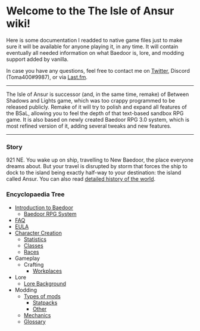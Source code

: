 # Welcome to the The Isle of Ansur wiki!
Here is some documentation I readded to native game files just to make sure it will
be available for anyone playing it, in any time. It will contain eventually all needed 
information on what Baedoor is, lore, and modding support added by vanilla.

In case you have any questions, feel free to contact me on 
[Twitter](https://twitter.com/TheTrueToma400), Discord (Toma400#9987), or via
[Last.fm](https://www.last.fm/user/Toma400).

---

The Isle of Ansur is successor (and, in the same time, remake) of 
Between Shadows and Lights game, which was too crappy programmed to be released publicly. 
Remake of it will try to polish and expand all features of the BSaL, 
allowing you to feel the depth of that text-based sandbox RPG game. 
It is also based on newly created Baedoor RPG 3.0 system, 
which is most refined version of it, adding several tweaks and new features.

---

### Story
921 NE. You wake up on ship, travelling to New Baedoor, the place everyone dreams about. 
But your travel is disrupted by storm that forces the ship to dock to the island being 
exactly half-way to your destination: the island called Ansur. 
You can also read [detailed history of the world](lore/background.md).

### Encyclopaedia Tree
* [Introduction to Baedoor](baedoor.md)
  * [Baedoor RPG System](rpg_system.md)
* [FAQ](faq.md)
* [EULA](eula.md)
* [Character Creation](creation/start.md)
  * [Statistics](creation/statistics.md)
  * [Classes](creation/classes.md)
  * [Races](creation/races.md)
* Gameplay
  * Crafting
    * [Workplaces](game/workplaces.md)
* Lore
  * [Lore Background](lore/background.md)
* Modding
  * [Types of mods](mods/modtypes.md)
    * [Statpacks](mods/statpack_tutorial.md)
    * [Other](mods/others_tutorial.md)
  * [Mechanics](mods/mechanics.md)
  * [Glossary](glossary.md)